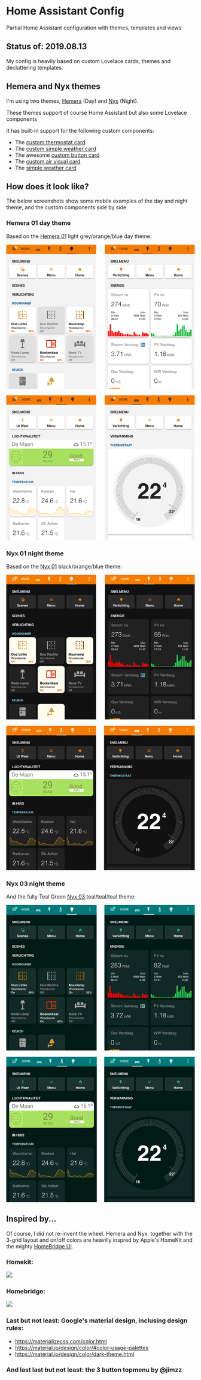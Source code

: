 # Home Assistant Config
Partial Home Assistant configuration with themes, templates and views

## Status of: 2019.08.13
My config is heavily based on custom Lovelace cards, themes and decluttering templates.

## Hemera and Nyx themes
I'm using two themes, [Hemera](https://github.com/AmoebeLabs/Hemera_Theme-01-Orange_Blue) (Day) and [Nyx](https://github.com/AmoebeLabs/Nyx_Theme-01-Orange_Blue) (Night).

These themes support of course Home Assistant but also some Lovelace components

It has built-in support for the following custom components:
- The [custom thermostat card](https://github.com/ciotlosm/custom-lovelace/tree/master/thermostat-card)
- The [custom simple weather card](https://github.com/kalkih/simple-weather-card)
- The awesome [custom button card](https://github.com/custom-cards/button-card)
- The [custom air visual card](https://github.com/dnguyen800/air-visual-card)
- The [simple weather card](https://github.com/kalkih/simple-weather-card)

## How does it look like?
The below screenshots show some mobile examples of the day and night theme, and the custom components side by side.

### Hemera 01 day theme
Based on the [Hemera 01](https://github.com/AmoebeLabs/Hemera_Theme-01-Orange_Blue) light grey/orange/blue day theme:

![1](https://github.com/AmoebeLabs/Hemera_Theme-01-Orange_Blue/blob/master/screenshots/hemera-01-examples01.png)

![2](https://github.com/AmoebeLabs/Hemera_Theme-01-Orange_Blue/blob/master/screenshots/hemera-01-examples02.png)

### Nyx 01 night theme
Based on the [Nyx 01](https://github.com/AmoebeLabs/Nyx_Theme-01-Orange_Blue) black/orange/blue theme:

![1](https://github.com/AmoebeLabs/Nyx_Theme-01-Orange_Blue/blob/master/screenshots/nyx-01-examples01.png)

![2](https://github.com/AmoebeLabs/Nyx_Theme-01-Orange_Blue/blob/master/screenshots/nyx-01-examples02.png)

### Nyx 03 night theme
And the fully Teal Green [Nyx 03](https://github.com/AmoebeLabs/Nyx_Theme-03-Teal_Teal) teal/teal/teal theme:

![1](https://github.com/AmoebeLabs/Nyx_Theme-03-Teal_Teal/blob/master/screenshots/nyx-03-examples01.png)

![2](https://github.com/AmoebeLabs/Nyx_Theme-03-Teal_Teal/blob/master/screenshots/nyx-03-examples02.png)

## Inspired by...
Of course, I did not re-invent the wheel.
Hemera and Nyx, together with the 3-grid layout and on/off colors are heavilly inspred by Apple's HomeKit and the mighty [HomeBridge UI](https://www.npmjs.com/package/homebridge-config-ui-x#accessory-control).

### Homekit:
![](https://github.com/AmoebeLabs/Home-Assistant-Config/blob/master/inspiration/Inspired%20by%20Homekit.png)

### Homebridge:
![](https://github.com/AmoebeLabs/Home-Assistant-Config/blob/master/inspiration/Inspired%20by%20Homebridge.png)

### Last but not least: Google's material design, inclusing design rules:
- https://materializecss.com/color.html
- https://material.io/design/color/#color-usage-palettes
- https://material.io/design/color/dark-theme.html

### And last last but not least: the 3 button topmenu by @jimzz
